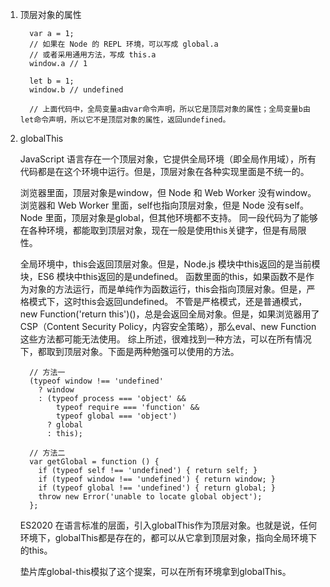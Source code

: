 
1. 顶层对象的属性

    ```
      var a = 1;
      // 如果在 Node 的 REPL 环境，可以写成 global.a
      // 或者采用通用方法，写成 this.a
      window.a // 1

      let b = 1;
      window.b // undefined

      // 上面代码中，全局变量a由var命令声明，所以它是顶层对象的属性；全局变量b由let命令声明，所以它不是顶层对象的属性，返回undefined。
    ```

2. globalThis

    JavaScript 语言存在一个顶层对象，它提供全局环境（即全局作用域），所有代码都是在这个环境中运行。但是，顶层对象在各种实现里面是不统一的。

    浏览器里面，顶层对象是window，但 Node 和 Web Worker 没有window。
    浏览器和 Web Worker 里面，self也指向顶层对象，但是 Node 没有self。
    Node 里面，顶层对象是global，但其他环境都不支持。
    同一段代码为了能够在各种环境，都能取到顶层对象，现在一般是使用this关键字，但是有局限性。

    全局环境中，this会返回顶层对象。但是，Node.js 模块中this返回的是当前模块，ES6 模块中this返回的是undefined。
    函数里面的this，如果函数不是作为对象的方法运行，而是单纯作为函数运行，this会指向顶层对象。但是，严格模式下，这时this会返回undefined。
    不管是严格模式，还是普通模式，new Function('return this')()，总是会返回全局对象。但是，如果浏览器用了 CSP（Content Security Policy，内容安全策略），那么eval、new Function这些方法都可能无法使用。
    综上所述，很难找到一种方法，可以在所有情况下，都取到顶层对象。下面是两种勉强可以使用的方法。
      ```
        // 方法一
        (typeof window !== 'undefined'
          ? window
          : (typeof process === 'object' &&
              typeof require === 'function' &&
              typeof global === 'object')
            ? global
            : this);

        // 方法二
        var getGlobal = function () {
          if (typeof self !== 'undefined') { return self; }
          if (typeof window !== 'undefined') { return window; }
          if (typeof global !== 'undefined') { return global; }
          throw new Error('unable to locate global object');
        };
      ```
    ES2020 在语言标准的层面，引入globalThis作为顶层对象。也就是说，任何环境下，globalThis都是存在的，都可以从它拿到顶层对象，指向全局环境下的this。

    垫片库global-this模拟了这个提案，可以在所有环境拿到globalThis。